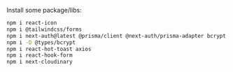 Install some package/libs:

```bash
npm i react-icon
npm i @tailwindcss/forms
npm i next-auth@latest @prisma/client @next-auth/prisma-adapter bcrypt
npm i -D @types/bcrypt
npm i react-hot-toast axios
npm i react-hook-form
npm i next-cloudinary

```
